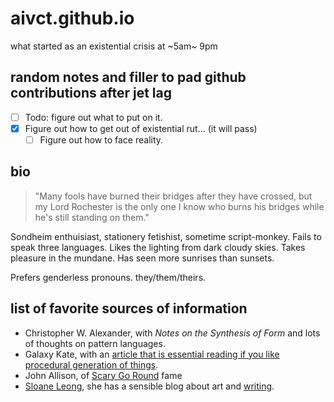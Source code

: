# aivct.github.io
what started as an existential crisis at ~5am~ 9pm

## random notes and filler to pad github contributions after jet lag
- [ ] Todo: figure out what to put on it.
- [x] Figure out how to get out of existential rut... (it will pass)
    - [ ] Figure out how to face reality.
    
## bio
>"Many fools have burned their bridges after they have crossed, but my Lord Rochester is the only one I know who burns his bridges while he's still standing on them."

Sondheim enthuisiast, stationery fetishist, sometime script-monkey. Fails to speak three languages. Likes the lighting from dark cloudy skies. Takes pleasure in the mundane. Has seen more sunrises than sunsets.

Prefers genderless pronouns. they/them/theirs.

## list of favorite sources of information
- Christopher W. Alexander, with *Notes on the Synthesis of Form* and lots of thoughts on pattern languages.
- Galaxy Kate, with an [article that is essential reading if you like procedural generation of things](https://galaxykate.com/blog/generator.html). 
- John Allison, of [Scary Go Round](https://web.archive.org/web/20191227151057/http://scarygoround.com/) fame
- [Sloane Leong](https://sloaneleong.com/2022/01/05/on-purple-prose/), she has a sensible blog about art and [writing](https://sloaneleong.com/2021/10/24/on-structure-protagonists-and-conflict/).
